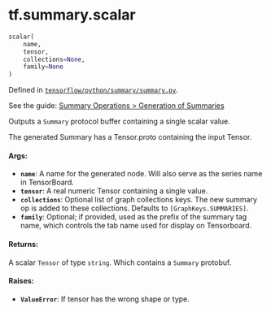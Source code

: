 <div itemscope itemtype="http://developers.google.com/ReferenceObject">
<meta itemprop="name" content="tf.summary.scalar" />
</div>

# tf.summary.scalar

``` python
scalar(
    name,
    tensor,
    collections=None,
    family=None
)
```



Defined in [`tensorflow/python/summary/summary.py`](https://www.tensorflow.org/code/tensorflow/python/summary/summary.py).

See the guide: [Summary Operations > Generation of Summaries](../../../../api_guides/python/summary.md#Generation_of_Summaries)

Outputs a `Summary` protocol buffer containing a single scalar value.

The generated Summary has a Tensor.proto containing the input Tensor.

#### Args:

* <b>`name`</b>: A name for the generated node. Will also serve as the series name in
    TensorBoard.
* <b>`tensor`</b>: A real numeric Tensor containing a single value.
* <b>`collections`</b>: Optional list of graph collections keys. The new summary op is
    added to these collections. Defaults to `[GraphKeys.SUMMARIES]`.
* <b>`family`</b>: Optional; if provided, used as the prefix of the summary tag name,
    which controls the tab name used for display on Tensorboard.


#### Returns:

A scalar `Tensor` of type `string`. Which contains a `Summary` protobuf.


#### Raises:

* <b>`ValueError`</b>: If tensor has the wrong shape or type.